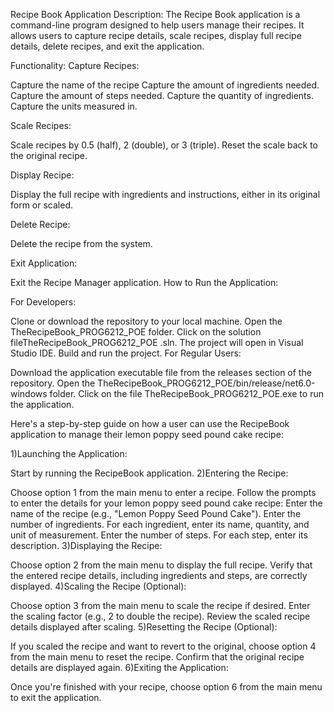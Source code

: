 Recipe Book Application
Description:
The Recipe Book application is a command-line program designed to help users manage their recipes. It allows users to capture recipe details, scale recipes, display full recipe details, delete recipes, and exit the application.

Functionality:
Capture Recipes:

Capture the name of the recipe
Capture the amount of ingredients needed.
Capture the amount of steps needed.
Capture the quantity of ingredients.
Capture the units measured in.

Scale Recipes:

Scale recipes by 0.5 (half), 2 (double), or 3 (triple).
Reset the scale back to the original recipe.

Display Recipe:

Display the full recipe with ingredients and instructions, either in its original form or scaled.

Delete Recipe:

Delete the recipe from the system.

Exit Application:

Exit the Recipe Manager application.
How to Run the Application:

For Developers:

Clone or download the repository to your local machine.
Open the TheRecipeBook_PROG6212_POE folder.
Click on the solution fileTheRecipeBook_PROG6212_POE .sln.
The project will open in Visual Studio IDE. Build and run the project.
For Regular Users:

Download the application executable file from the releases section of the repository.
Open the TheRecipeBook_PROG6212_POE/bin/release/net6.0-windows folder.
Click on the file TheRecipeBook_PROG6212_POE.exe to run the application. 

Here's a step-by-step guide on how a user can use the RecipeBook application to manage their lemon poppy seed pound cake recipe:

1)Launching the Application:

Start by running the RecipeBook application.
2)Entering the Recipe:

Choose option 1 from the main menu to enter a recipe.
Follow the prompts to enter the details for your lemon poppy seed pound cake recipe:
Enter the name of the recipe (e.g., "Lemon Poppy Seed Pound Cake").
Enter the number of ingredients.
For each ingredient, enter its name, quantity, and unit of measurement.
Enter the number of steps.
For each step, enter its description.
3)Displaying the Recipe:

Choose option 2 from the main menu to display the full recipe.
Verify that the entered recipe details, including ingredients and steps, are correctly displayed.
4)Scaling the Recipe (Optional):

Choose option 3 from the main menu to scale the recipe if desired.
Enter the scaling factor (e.g., 2 to double the recipe).
Review the scaled recipe details displayed after scaling.
5)Resetting the Recipe (Optional):

If you scaled the recipe and want to revert to the original, choose option 4 from the main menu to reset the recipe.
Confirm that the original recipe details are displayed again.
6)Exiting the Application:

Once you're finished with your recipe, choose option 6 from the main menu to exit the application.
